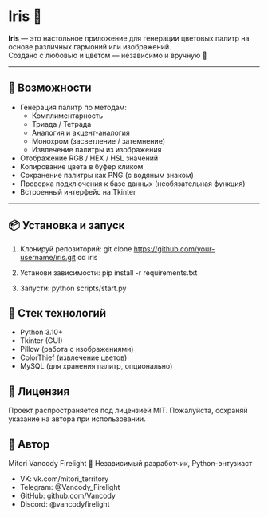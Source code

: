 # Iris 🎨

**Iris** — это настольное приложение для генерации цветовых палитр на основе различных гармоний или изображений.  
Создано с любовью и цветом — независимо и вручную 🐾

---

## 🚀 Возможности

- Генерация палитр по методам:
  - Комплиментарность
  - Триада / Тетрада
  - Аналогия и акцент-аналогия
  - Монохром (засветление / затемнение)
  - Извлечение палитры из изображения
- Отображение RGB / HEX / HSL значений
- Копирование цвета в буфер кликом
- Сохранение палитры как PNG (с водяным знаком)
- Проверка подключения к базе данных (необязательная функция)
- Встроенный интерфейс на Tkinter

---

## 📦 Установка и запуск

1. Клонируй репозиторий:
git clone https://github.com/your-username/iris.git
cd iris

2. Установи зависимости:
pip install -r requirements.txt

3. Запусти:
python scripts/start.py

## 🧠 Стек технологий
- Python 3.10+
- Tkinter (GUI)
- Pillow (работа с изображениями)
- ColorThief (извлечение цветов)
- MySQL (для хранения палитр, опционально)

## 📝 Лицензия
Проект распространяется под лицензией MIT.
Пожалуйста, сохраняй указание на автора при использовании.

## 🤝 Автор
Mitori Vancody Firelight
🐾 Независимый разработчик, Python-энтузиаст

- VK: vk.com/mitori_territory
- Telegram: @Vancody_Firelight
- GitHub: github.com/Vancody
- Discord: @vancodyfirelight

